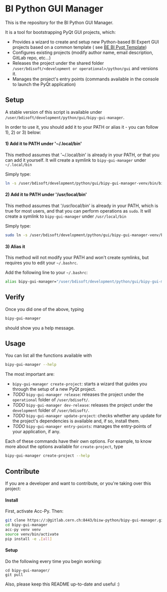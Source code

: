# BI Python GUI Manager

This is the repository for the BI Python GUI Manager.

It is a tool for bootstrapping PyQt GUI projects, which:
- Provides a wizard to create and setup new Python-based BI Expert GUI projects based on a common template (
see [BE BI Pyqt Template](https://gitlab.cern.ch/bisw-python/be-bi-pyqt-template))
- Configures existing projects (modify author name, email description, GitLab repo, etc...)
- Releases the project under the shared folder `/user/bdisoft/<development or operational>/python/gui` and versions it.
- Manages the project's entry points (commands available in the console to launch the PyQt application)

## Setup

A stable version of this script is available under `/user/bdisoft/development/python/gui/bipy-gui-manager`.

In order to use it, you should add it to your PATH or alias it - you can follow 1), 2) or 3) below:

#### 1) Add it to PATH under '~/.local/bin'
This method assumes that '~/.local/bin' is already in your PATH, or that you can add it yourself. It will
create a symlink to `bipy-gui-manager` under `~/.local/bin`

Simply type:
```bash
ln -s /user/bdisoft/development/python/gui/bipy-gui-manager-venv/bin/bipy-gui-manager ~/.local/bin/bipy-gui-manager
```

#### 2) Add it to PATH under '/usr/local/bin'
This method assumes that '/usr/local/bin' is already in your PATH, which is true for most users, and that you can
perform operations as `sudo`. It will create a symlink to `bipy-gui-manager` under `/usr/local/bin`

Simply type:
```bash
sudo ln -s /user/bdisoft/development/python/gui/bipy-gui-manager-venv/bin/bipy-gui-manager /usr/local/bin/bipy-gui-manager
```

#### 3) Alias it
This method will not modify your PATH and won't create symlinks, but requires you to edit your `~/.bashrc`.

Add the following line to your `~/.bashrc`:
```bash
alias bipy-gui-manager="/user/bdisoft/development/python/gui/bipy-gui-manager-venv/bin/bipy-gui-manager"
```
## Verify

Once you did one of the above, typing
```bash
bipy-gui-manager
```
should show you a help message.

## Usage

You can list all the functions available with
```bash
bipy-gui-manager --help
```

The most important are:
 - `bipy-gui-manager create-project`: starts a wizard that guides
you through the setup of a new PyQt project.
 - _TODO_ `bipy-gui-manager release`: releases the project under the `operational` folder of `/user/bdisoft/`.
 - _TODO_ `bipy-gui-manager dev-release`: releases the project under the `development` folder of `/user/bdisoft/`.
 - _TODO_ `bipy-gui-manager update-project`: checks whether any update for the
project's dependencies is available and, if so, install them.
 -  _TODO_ `bipy-gui-manager entry-points`: manages the entry-points of your application, if any.

Each of these commands have their own options. For example, to know more about the
options available for `create-project`, type
```bash
bipy-gui-manager create-project --help
```


## Contribute
If you are a developer and want to contribute, or you're taking over this project:

#### Install
First, activate Acc-Py. Then:
```bash
git clone https://:@gitlab.cern.ch:8443/bisw-python/bipy-gui-manager.git
cd bipy-gui-manager
acc-py venv venv
source venv/bin/activate
pip install -e .[all]
```

#### Setup
Do the following every time you begin working:
```
cd bipy-gui-manager/
git pull
```

Also, please keep this README up-to-date and useful :)
